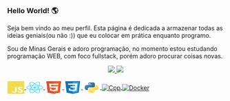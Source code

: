 ### Hello World! 🌎

Seja bem vindo ao meu perfil. Esta página é dedicada a armazenar todas as ideias geniais(ou não :)) que eu colocar em prática enquanto programo.
  
Sou de Minas Gerais e adoro programação, no momento estou estudando programação WEB, com foco fullstack, porém adoro procurar coisas novas.


<div align="center">
  <a href="https://github.com/carlosE1602">
  <img height="180em" src="https://github-readme-stats.vercel.app/api?username=carlosE1602&show_icons=true&theme=onedark&include_all_commits=true&count_private=true"/>
  <img height="180em" src="https://github-readme-stats.vercel.app/api/top-langs/?username=carlosE1602&langs_count=10&layout=compact&theme=onedark&count_private=true"/>
</div>
<div style="display: inline_block"><br>
  <img align="center" alt="Js" height="30" width="40" src="https://raw.githubusercontent.com/devicons/devicon/master/icons/javascript/javascript-plain.svg">
  <img align="center" alt="React" height="30" width="40" src="https://raw.githubusercontent.com/devicons/devicon/master/icons/react/react-original.svg">
  <img align="center" alt="HTML" height="30" width="40" src="https://raw.githubusercontent.com/devicons/devicon/master/icons/html5/html5-original.svg">
  <img align="center" alt="CSS" height="30" width="40" src="https://raw.githubusercontent.com/devicons/devicon/master/icons/css3/css3-original.svg">
  <img align="center" alt="Python" height="30" width="40"  src="https://raw.githubusercontent.com/devicons/devicon/master/icons/python/python-original.svg">
<img align="center" alt="Cpp" height="30" width="40"
src="https://cdn.jsdelivr.net/gh/devicons/devicon/icons/cplusplus/cplusplus-original.svg"/>
 <img align="center" alt="Docker" height="30" width="40"
  src="https://cdn.jsdelivr.net/gh/devicons/devicon/icons/docker/docker-original.svg" />     
<!--   [![GitHub Streak](https://streak-stats.demolab.com?user=carlosE1602&exclude_days=Sun%2CSat)](https://git.io/streak-stats) -->
</div>

 

